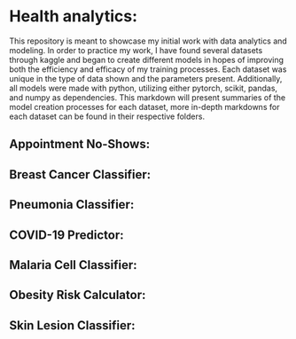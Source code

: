 # Health analytics:
This repository is meant to showcase my initial work with data analytics and modeling. In order to practice my work, I have found several datasets through kaggle and began to create different models in hopes of improving both the efficiency and efficacy of my training processes. Each dataset was unique in the type of data shown and the parameters present. Additionally, all models were made with python, utilizing either pytorch, scikit, pandas, and numpy as dependencies. This markdown will present summaries of the model creation processes for each dataset, more in-depth markdowns for each dataset can be found in their respective folders.

## Appointment No-Shows:

## Breast Cancer Classifier:

## Pneumonia Classifier:

## COVID-19 Predictor:

## Malaria Cell Classifier: 

## Obesity Risk Calculator:

## Skin Lesion Classifier:
